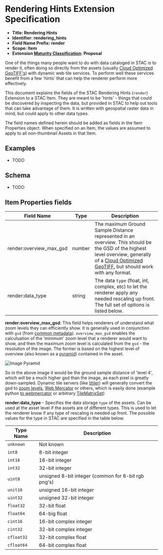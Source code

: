 # Rendering Hints Extension Specification

- **Title: Rendering Hints**
- **Identifier: rendering_hints**
- **Field Name Prefix: render**
- **Scope: Item**
- **Extension [Maturity Classification](../README.md#extension-maturity): Proposal**

One of the things many people want to do with data cataloged in STAC is to render it, often doing so directly
from the assets (usually [Cloud Optimized GeoTIFF's](http://cogeo.org)) with dynamic web tile services. To 
perform well these services benefit from a few 'hints' that can help the renderer perform more effectively. 

This document explains the fields of the STAC Rendering Hints (`render`) Extension to a STAC Item. They are meant
to be 'hints' - things that could be discovered by inspecting the data, but provided in STAC to help out tools
that can take advantage of them. It is written with geospatial raster data in mind, but could apply to other data types.

The field names defined herein should be added as fields in the Item Properties object. When specified on an Item, 
the values are assumed to apply to all non-thumbnail Assets in that Item. 

## Examples

- TODO

## Schema

- TODO

## Item Properties fields

| Field Name       | Type                     | Description |
| ---------------- | ------------------------ | ----------- |
| render:overview_max_gsd  | number | The maximum Ground Sample Distance represented in an overview. This should be the GSD of the highest level overview, generally of a [Cloud Optimized GeoTIFF](http://cogeo.org), but should work with any format. |
| render:data_type    | string | The data `type` (float, int, complex, etc) to let the renderer apply any needed rescaling up front. The full set of options is listed below. |

**render:overview_max_gsd**: This field helps renderers of understand what zoom levels they can efficiently show. It is 
generally used in conjunction with `gsd` (from [common metadata](https://github.com/radiantearth/stac-spec/blob/master/item-spec/common-metadata.md#instrument)). `overview_max_gsd` enables the calculuation of the 'minimum' zoom level that a renderer
would want to show, and then the maximum zoom level is calculated from the `gsd` - the resolution of the image. The former
is based on the highest level of overview (also known as a [pyramid](https://en.wikipedia.org/wiki/Pyramid_(image_processing)))
contained in the asset. 

![Image Pyramid](https://user-images.githubusercontent.com/407017/90821250-75ce5280-e2e7-11ea-9008-6c073e083be0.png)

So in the above image it would be the ground sample distance of 'level 4', which will be a much higher gsd than the image,
as each pixel is greatly down-sampled. Dynamic tile servers (like [titiler](https://github.com/developmentseed/titiler)) will
generally convert the gsd to [zoom 
levels](https://wiki.openstreetmap.org/wiki/Zoom_levels), [Web Mercator](https://en.wikipedia.org/wiki/Web_Mercator_projection) 
or others, which is easily done (example python [to webmercator](https://github.com/cogeotiff/rio-cogeo/blob/b9b57301c2b7a4be560c887176c282e68ca63c27/rio_cogeo/utils.py#L62-L66) or arbitrary [TileMatrixSet](https://github.com/cogeotiff/rio-tiler-crs/blob/834bcf3d39cdc555b3ce930439ab186d00fd5fc5/rio_tiler_crs/cogeo.py#L98-L105))

**render:data_type** - Specifies the data storage `type` of the assets. Can be used at the asset level if the assets are of
different types. This is used to let the renderer know if any type of rescaling is needed up front. The possible values
for the type in STAC are specified in the table below.

| Type Name | Description |
|-----------|-------------|
| `unknown` | Not known   |
| `int8`    | 8-bit integer  |
| `int16`   | 16-bit integer |
| `int32`   | 32-bit integer |
| `uint8`   | unsigned 8-bit integer (common for 8-bit rgb png's) |
| `unit16`  | unsigned 16-bit integer |
| `uint32`  | unsigned 32-bit integer |
| `float32` | 32-bit float |
| `float64` | 64-big float |
| `cint16`  | 16-bit complex integer |
| `cint32`  | 32-bit complex integer |
| `cfloat32` | 32-bit complex float |
| `cfloat64` | 64-bit complex float |
